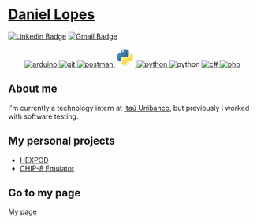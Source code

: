 # [Daniel Lopes](https://danielcreeklear.github.io/DanielCreeklear/)
[![Linkedin Badge](https://img.shields.io/badge/-Daniel-blue?style=flat-square&logo=Linkedin&logoColor=white&link=https://www.linkedin.com/in/ddaniellopessoares/)](https://www.linkedin.com/in/ddaniellopessoares/) 
[![Gmail Badge](https://img.shields.io/badge/-ddanielssoares@gmail.com-c14438?style=flat-square&logo=Gmail&logoColor=white&link=mailto:ddanielssoares@gmail.com)](mailto:ddanielssoares@gmail.com)

<!--- Skills --->
<p align="center"> 
   <a href="https://www.arduino.cc/" target="_blank"> <img src="https://cdn.worldvectorlogo.com/logos/arduino-1.svg" alt="arduino" width="40" height="40" /> </a> 
   <a href="https://git-scm.com/" target="_blank"> <img src="https://www.vectorlogo.zone/logos/git-scm/git-scm-icon.svg" alt="git" width="40" height="40" /> </a>
   <a href="https://postman.com" target="_blank"> <img src="https://www.vectorlogo.zone/logos/getpostman/getpostman-icon.svg" alt="postman" width="40" height="40" /> </a> 
   <a href="https://www.python.org" target="_blank"> <img src="https://raw.githubusercontent.com/devicons/devicon/master/icons/python/python-original.svg" alt="python" width="40" height="40" /> </a> 
   <a href="https://jupyter.org/" target="_blank"> <img src="https://www.vectorlogo.zone/logos/jupyter/jupyter-icon.svg" alt="python" width="40" height="40" /> </a> 
   <a target="_blank"> <img src="https://cdn.worldvectorlogo.com/logos/c.svg" alt="python" width="40" height="40" /> </a>
   <a href="https://docs.microsoft.com/pt-br/dotnet/csharp/" target="_blank"> <img src="https://cdn.worldvectorlogo.com/logos/c--4.svg" alt="c#" width="40" height="40" /> </a>
   <a href="https://www.php.net/" target="_blank"> <img src="https://cdn.worldvectorlogo.com/logos/php-1.svg" alt="php" width="40" height="40" /> </a>
</p>

## About me
I'm currently a technology intern at [Itaú Unibanco](https://www.itau.com.br/),
but previously i worked with software testing.

## My personal projects
  * [HEXPOD](https://github.com/DanielCreeklear/HEXPOD)
  * [CHIP-8 Emulator](https://github.com/DanielCreeklear/chip8_emulator)

## Go to my page
[My page](https://danielcreeklear.github.io/DanielCreeklear/)
